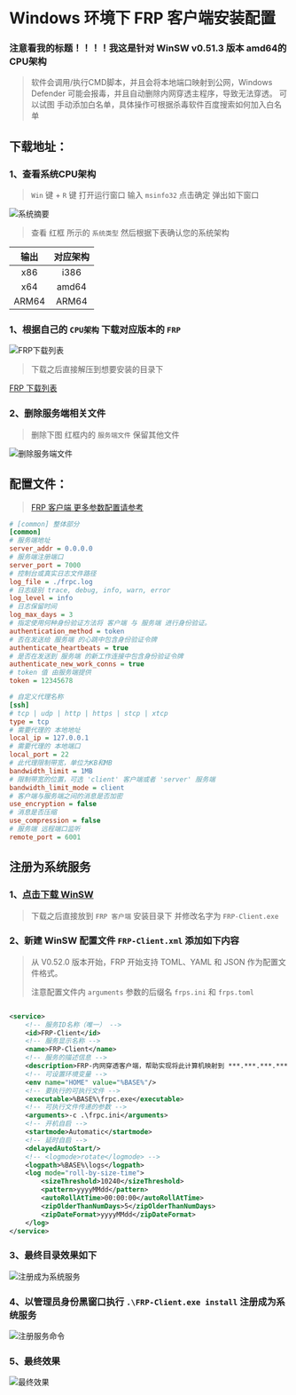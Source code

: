 # Windows 环境下 FRP 客户端安装配置 #

### 注意看我的标题！！！！我这是针对 WinSW v0.51.3 版本 amd64的CPU架构 ###

> 软件会调用/执行CMD脚本，并且会将本地端口映射到公网，Windows Defender 可能会报毒，并且自动删除内网穿透主程序，导致无法穿透。
> 可以试图 手动添加白名单，具体操作可根据杀毒软件百度搜索如何加入白名单

## 下载地址：

### 1、查看系统CPU架构

> `Win` 键 + `R` 键 打开运行窗口 输入 `msinfo32` 点击确定 弹出如下窗口

![系统摘要](image/系统摘要.png)

> 查看 红框 所示的 `系统类型` 然后根据下表确认您的系统架构

|  输出   | 对应架构  |
|:-----:|:-----:|
|  x86  | i386  |
|  x64  | amd64 |
| ARM64 | ARM64 |

### 1、根据自己的 `CPU架构` 下载对应版本的 `FRP`

![FRP下载列表](image/FRP下载列表.png)

> 下载之后直接解压到想要安装的目录下

[FRP 下载列表](https://github.com/fatedier/frp/releases/download/v0.51.3/frp_0.51.3_windows_amd64.zip)

### 2、删除服务端相关文件

> 删除下图 红框内的 `服务端文件` 保留其他文件

![删除服务端文件](image/删除服务端文件.png)

## 配置文件：

> [FRP 客户端 更多参数配置请参考](https://gofrp.org/docs/)

```ini
# [common] 整体部分
[common]
# 服务端地址
server_addr = 0.0.0.0
# 服务端注册端口 
server_port = 7000
# 控制台或真实日志文件路径
log_file = ./frpc.log
# 日志级别 trace, debug, info, warn, error
log_level = info
# 日志保留时间
log_max_days = 3
# 指定使用何种身份验证方法将 客户端 与 服务端 进行身份验证。
authentication_method = token
# 否在发送给 服务端 的心跳中包含身份验证令牌
authenticate_heartbeats = true
# 是否在发送到 服务端 的新工作连接中包含身份验证令牌
authenticate_new_work_conns = true
# token 值 由服务端提供
token = 12345678

# 自定义代理名称
[ssh]
# tcp | udp | http | https | stcp | xtcp
type = tcp
# 需要代理的 本地地址
local_ip = 127.0.0.1
# 需要代理的 本地端口
local_port = 22
# 此代理限制带宽，单位为KB和MB
bandwidth_limit = 1MB
# 限制带宽的位置，可选 'client' 客户端或者 'server' 服务端
bandwidth_limit_mode = client
# 客户端与服务端之间的消息是否加密
use_encryption = false
# 消息是否压缩
use_compression = false
# 服务端 远程端口监听
remote_port = 6001
```

## 注册为系统服务

### 1、[点击下载 WinSW](https://github.com/winsw/winsw/releases/download/v2.12.0/WinSW-x64.exe)

> 下载之后直接放到 `FRP 客户端` 安装目录下 并修改名字为 `FRP-Client.exe`

### 2、新建 WinSW 配置文件 `FRP-Client.xml` 添加如下内容

> 从 V0.52.0 版本开始，FRP 开始支持 TOML、YAML 和 JSON 作为配置文件格式。
> 
> 注意配置文件内 `arguments` 参数的后缀名 `frps.ini` 和 `frps.toml`

```xml

<service>
    <!-- 服务ID名称（唯一） -->
    <id>FRP-Client</id>
    <!-- 服务显示名称 -->
    <name>FRP-Client</name>
    <!-- 服务的描述信息 -->
    <description>FRP-内网穿透客户端，帮助实现将此计算机映射到 ***.***.***.*** 上，提供公网访问</description>
    <!-- 可设置环境变量 -->
    <env name="HOME" value="%BASE%"/>
    <!-- 要执行的可执行文件 -->
    <executable>%BASE%\frpc.exe</executable>
    <!-- 可执行文件传递的参数 -->
    <arguments>-c .\frpc.ini</arguments>
	<!-- 开机自启 -->
    <startmode>Automatic</startmode>
    <!-- 延时自启 -->
    <delayedAutoStart/>
    <!-- <logmode>rotate</logmode> -->
    <logpath>%BASE%\logs</logpath>
    <log mode="roll-by-size-time">
        <sizeThreshold>10240</sizeThreshold>
        <pattern>yyyyMMdd</pattern>
        <autoRollAtTime>00:00:00</autoRollAtTime>
        <zipOlderThanNumDays>5</zipOlderThanNumDays>
        <zipDateFormat>yyyyMMdd</zipDateFormat>
    </log>
</service>

```

### 3、最终目录效果如下

![注册成为系统服务](image/注册成为系统服务.png)

### 4、以管理员身份黑窗口执行 `.\FRP-Client.exe install` 注册成为系统服务

![注册服务命令](image/注册服务命令.png)

### 5、最终效果

![最终效果](image/最终效果.png)
